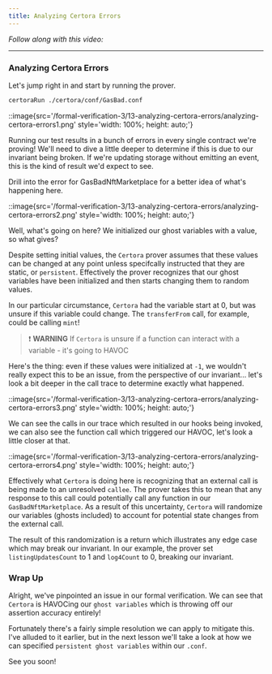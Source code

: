 ```yaml
---
title: Analyzing Certora Errors
---
```


_Follow along with this video:_

---

### Analyzing Certora Errors

Let's jump right in and start by running the prover.

```bash
certoraRun ./certora/conf/GasBad.conf
```

::image{src='/formal-verification-3/13-analyzing-certora-errors/analyzing-certora-errors1.png' style='width: 100%; height: auto;'}

Running our test results in a bunch of errors in every single contract we're proving! We'll need to dive a little deeper to determine if this is due to our invariant being broken. If we're updating storage without emitting an event, this is the kind of result we'd expect to see.

Drill into the error for GasBadNftMarketplace for a better idea of what's happening here.

::image{src='/formal-verification-3/13-analyzing-certora-errors/analyzing-certora-errors2.png' style='width: 100%; height: auto;'}

Well, what's going on here? We initialized our ghost variables with a value, so what gives?

Despite setting initial values, the `Certora` prover assumes that these values can be changed at any point unless specifcally instructed that they are static, or `persistent`. Effectively the prover recognizes that our ghost variables have been initialized and then starts changing them to random values.

In our particular circumstance, `Certora` had the variable start at 0, but was unsure if this variable could change. The `transferFrom` call, for example, could be calling `mint`!

> ❗ **WARNING**
> If `Certora` is unsure if a function can interact with a variable - it's going to HAVOC

Here's the thing: even if these values were initialized at `-1`, we wouldn't really expect this to be an issue, from the perspective of our invariant... let's look a bit deeper in the call trace to determine exactly what happened.

::image{src='/formal-verification-3/13-analyzing-certora-errors/analyzing-certora-errors3.png' style='width: 100%; height: auto;'}

We can see the calls in our trace which resulted in our hooks being invoked, we can also see the function call which triggered our HAVOC, let's look a little closer at that.

::image{src='/formal-verification-3/13-analyzing-certora-errors/analyzing-certora-errors4.png' style='width: 100%; height: auto;'}

Effectively what `Certora` is doing here is recognizing that an external call is being made to an unresolved `callee`. The prover takes this to mean that any response to this call could potentially call any function in our `GasBadNftMarketplace`. As a result of this uncertainty, `Certora` will randomize our variables (ghosts included) to account for potential state changes from the external call.

The result of this randomization is a return which illustrates any edge case which may break our invariant. In our example, the prover set `listingUpdatesCount` to 1 and `log4Count` to 0, breaking our invariant.

### Wrap Up

Alright, we've pinpointed an issue in our formal verification. We can see that `Certora` is HAVOCing our `ghost variables` which is throwing off our assertion accuracy entirely!

Fortunately there's a fairly simple resolution we can apply to mitigate this. I've alluded to it earlier, but in the next lesson we'll take a look at how we can specified `persistent ghost variables` within our `.conf`.

See you soon!
